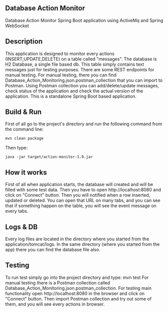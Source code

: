 **Database Action Monitor**
-

Database Action Monitor Spring Boot application using ActiveMq and Spring WebSocket

Description
-----------------------
This application is designed to monitor every actions (INSERT,UPDATE,DELETE) on a table called "messages".
The database is H2 Database, a single file based db.
This table simply contains text messages just for testing purposes.
There are some REST endpoints for manual testing.
For manual testing, there you can find Database_Action_Monitoring.json.postman_collection that you can import to Postman.
Using Postman collection you can add/delete/update messages, check status of the application and check the actual version of the application.
This is a standalone Spring Boot based application.

Build & Run
-----------
First of all go to the project's directory and run the following command from the command line:
```
mvn clean package
```
Then type:
```
java -jar target/action-monitor-1.0.jar
```
How it works
------------
First of all when application starts, the database will created and will be filled with some test data.
Then you have to open http://localhost:8080 and click on "Connect" button.
Then you will notified when a row inserted, updated or deleted.
You can open that URL on many tabs, and you can see that if something happen on the table, you will see the event message on every tabs.

Logs & DB
---------
Every log files are located in the directory where you started from the application/tomcat/logs.
In the same directory (where you started from the app) there you can find the database file also.

Testing
-------
To run test simply go into the project directory and type: mvn test
For manual testing there is a Postman collection called Database_Action_Monitoring.json.postman_collection.
For testing main functionality open http://localhost:8080 in the browser and click on "Connect" button.
Then import Postman collection and try out some of them, and you will see every actions in browser.